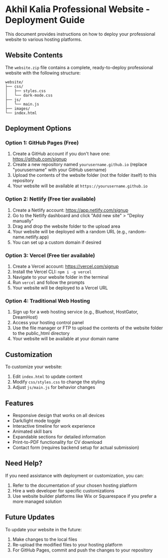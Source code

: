# Akhil Kalia Professional Website - Deployment Guide

This document provides instructions on how to deploy your professional website to various hosting platforms.

## Website Contents

The `website.zip` file contains a complete, ready-to-deploy professional website with the following structure:

```
website/
├── css/
│   ├── styles.css
│   └── dark-mode.css
├── js/
│   └── main.js
├── images/
└── index.html
```

## Deployment Options

### Option 1: GitHub Pages (Free)

1. Create a GitHub account if you don't have one: https://github.com/signup
2. Create a new repository named `yourusername.github.io` (replace "yourusername" with your GitHub username)
3. Upload the contents of the website folder (not the folder itself) to this repository
4. Your website will be available at `https://yourusername.github.io`

### Option 2: Netlify (Free tier available)

1. Create a Netlify account: https://app.netlify.com/signup
2. Go to the Netlify dashboard and click "Add new site" > "Deploy manually"
3. Drag and drop the website folder to the upload area
4. Your website will be deployed with a random URL (e.g., random-name.netlify.app)
5. You can set up a custom domain if desired

### Option 3: Vercel (Free tier available)

1. Create a Vercel account: https://vercel.com/signup
2. Install the Vercel CLI: `npm i -g vercel`
3. Navigate to your website folder in the terminal
4. Run `vercel` and follow the prompts
5. Your website will be deployed to a Vercel URL

### Option 4: Traditional Web Hosting

1. Sign up for a web hosting service (e.g., Bluehost, HostGator, DreamHost)
2. Access your hosting control panel
3. Use the file manager or FTP to upload the contents of the website folder to the public_html directory
4. Your website will be available at your domain name

## Customization

To customize your website:

1. Edit `index.html` to update content
2. Modify `css/styles.css` to change the styling
3. Adjust `js/main.js` for behavior changes

## Features

- Responsive design that works on all devices
- Dark/light mode toggle
- Interactive timeline for work experience
- Animated skill bars
- Expandable sections for detailed information
- Print-to-PDF functionality for CV download
- Contact form (requires backend setup for actual submission)

## Need Help?

If you need assistance with deployment or customization, you can:

1. Refer to the documentation of your chosen hosting platform
2. Hire a web developer for specific customizations
3. Use website builder platforms like Wix or Squarespace if you prefer a more managed solution

## Future Updates

To update your website in the future:

1. Make changes to the local files
2. Re-upload the modified files to your hosting platform
3. For GitHub Pages, commit and push the changes to your repository
